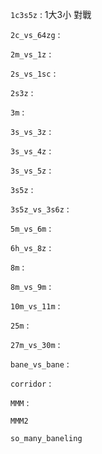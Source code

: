 `1c3s5z` : 1大3小 對戰

`2c_vs_64zg` : 

`2m_vs_1z` : 

`2s_vs_1sc` : 

`2s3z` : 

`3m` : 

`3s_vs_3z` : 

`3s_vs_4z` : 

`3s_vs_5z` : 

`3s5z` : 

`3s5z_vs_3s6z` : 

`5m_vs_6m` : 

`6h_vs_8z` : 

`8m` : 

`8m_vs_9m` : 

`10m_vs_11m` : 

`25m` : 

`27m_vs_30m` : 

`bane_vs_bane` : 

`corridor` : 

`MMM` : 

`MMM2`

`so_many_baneling`

